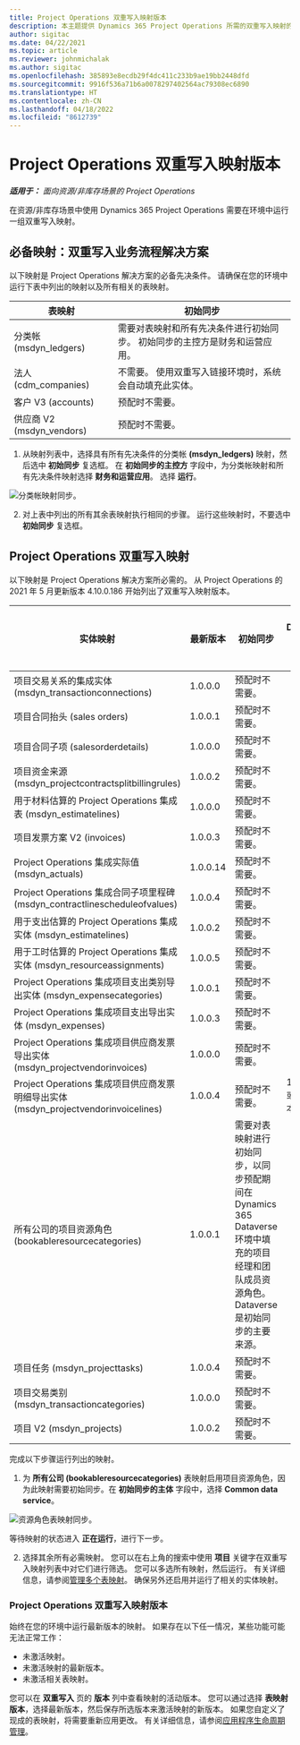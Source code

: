 ```yaml
---
title: Project Operations 双重写入映射版本
description: 本主题提供 Dynamics 365 Project Operations 所需的双重写入映射的列表。
author: sigitac
ms.date: 04/22/2021
ms.topic: article
ms.reviewer: johnmichalak
ms.author: sigitac
ms.openlocfilehash: 385893e8ecdb29f4dc411c233b9ae19bb2448dfd
ms.sourcegitcommit: 9916f536a71b6a0078297402564ac79308ec6890
ms.translationtype: HT
ms.contentlocale: zh-CN
ms.lasthandoff: 04/18/2022
ms.locfileid: "8612739"
---
```

# <a name="project-operations-dual-write-map-versions"></a>Project Operations 双重写入映射版本

_**适用于：** 面向资源/非库存场景的 Project Operations_

在资源/非库存场景中使用 Dynamics 365 Project Operations 需要在环境中运行一组双重写入映射。 

## <a name="prerequisite-maps-dual-write-orchestration-solution"></a>必备映射：双重写入业务流程解决方案

以下映射是 Project Operations 解决方案的必备先决条件。 请确保在您的环境中运行下表中列出的映射以及所有相关的表映射。

| 表映射 | 初始同步 |
| --- | --- |
| 分类帐 (msdyn_ledgers) | 需要对表映射和所有先决条件进行初始同步。 初始同步的主控方是财务和运营应用。 |
| 法人 (cdm_companies) | 不需要。 使用双重写入链接环境时，系统会自动填充此实体。 |
| 客户 V3 (accounts) | 预配时不需要。 |
| 供应商 V2 (msdyn_vendors) | 预配时不需要。 |

1. 从映射列表中，选择具有所有先决条件的分类帐 **(msdyn\_ledgers)** 映射，然后选中 **初始同步** 复选框。 在 **初始同步的主控方** 字段中，为分类帐映射和所有先决条件映射选择 **财务和运营应用**。 选择 **运行**。

![分类帐映射同步。](media/DW6.png)

2. 对上表中列出的所有其余表映射执行相同的步骤。 运行这些映射时，不要选中 **初始同步** 复选框。

## <a name="project-operations-dual-write-maps"></a>Project Operations 双重写入映射

以下映射是 Project Operations 解决方案所必需的。 从 Project Operations 的 2021 年 5 月更新版本 4.10.0.186 开始列出了双重写入映射版本。

| 实体映射 | 最新版本 | 初始同步 | 所需的 Dynamics 365 Finance 版本 |
| --- | --- | --- | --- |
| 项目交易关系的集成实体 (msdyn\_transactionconnections) | 1.0.0.0 | 预配时不需要。 ||
| 项目合同抬头 (sales orders) | 1.0.0.1 | 预配时不需要。 ||
| 项目合同子项 (salesorderdetails) | 1.0.0.0 | 预配时不需要。 ||
| 项目资金来源 (msdyn_projectcontractsplitbillingrules) | 1.0.0.2 | 预配时不需要。 ||
| 用于材料估算的 Project Operations 集成表 (msdyn\_estimatelines) | 1.0.0.0 | 预配时不需要。 ||
| 项目发票方案 V2 (invoices) | 1.0.0.3 | 预配时不需要。 ||
| Project Operations 集成实际值 (msdyn_actuals) | 1.0.0.14 | 预配时不需要。 ||
| Project Operations 集成合同子项里程碑 (msdyn_contractlinescheduleofvalues) | 1.0.0.4 | 预配时不需要。 ||
| 用于支出估算的 Project Operations 集成实体 (msdyn_estimatelines) | 1.0.0.2 | 预配时不需要。 ||
| 用于工时估算的 Project Operations 集成实体 (msdyn_resourceassignments) | 1.0.0.5 | 预配时不需要。 ||
| Project Operations 集成项目支出类别导出实体 (msdyn_expensecategories) | 1.0.0.1 | 预配时不需要。 ||
| Project Operations 集成项目支出导出实体 (msdyn_expenses) | 1.0.0.3 | 预配时不需要。 ||
| Project Operations 集成项目供应商发票导出实体 (msdyn_projectvendorinvoices) | 1.0.0.0 | 预配时不需要。 ||
| Project Operations 集成项目供应商发票明细导出实体 (msdyn_projectvendorinvoicelines) | 1.0.0.4 | 预配时不需要。 | 10.0.26 或更高版本 |
| 所有公司的项目资源角色 (bookableresourcecategories) | 1.0.0.1 | 需要对表映射进行初始同步，以同步预配期间在 Dynamics 365 Dataverse 环境中填充的项目经理和团队成员资源角色。 Dataverse 是初始同步的主要来源。 ||
| 项目任务 (msdyn_projecttasks) | 1.0.0.4 | 预配时不需要。 ||
| 项目交易类别 (msdyn_transactioncategories) | 1.0.0.0 | 预配时不需要。 ||
| 项目 V2 (msdyn_projects) | 1.0.0.2 | 预配时不需要。 ||

完成以下步骤运行列出的映射。

1. 为 **所有公司 (bookableresourcecategories)** 表映射启用项目资源角色，因为此映射需要初始同步。在 **初始同步的主体** 字段中，选择 **Common data service**。 

 ![资源角色表映射同步。](media/6ResourceInitialSync.jpg)

 等待映射的状态进入 **正在运行**，进行下一步。

2. 选择其余所有必需映射。 您可以在右上角的搜索中使用 **项目** 关键字在双重写入映射列表中对它们进行筛选。 您可以多选所有映射，然后运行。 有关详细信息，请参阅[管理多个表映射](/dynamics365/fin-ops-core/dev-itpro/data-entities/dual-write/multiple-entity-maps)。 确保另外还启用并运行了相关的实体映射。

### <a name="project-operations-dual-write-map-versions"></a>Project Operations 双重写入映射版本

始终在您的环境中运行最新版本的映射。 如果存在以下任一情况，某些功能可能无法正常工作：

- 未激活映射。
- 未激活映射的最新版本。 
- 未激活相关表映射。

您可以在 **双重写入** 页的 **版本** 列中查看映射的活动版本。 您可以通过选择 **表映射版本**，选择最新版本，然后保存所选版本来激活映射的新版本。 如果您自定义了现成的表映射，将需要重新应用更改。 有关详细信息，请参阅[应用程序生命周期管理](/dynamics365/fin-ops-core/dev-itpro/data-entities/dual-write/app-lifecycle-management)。
